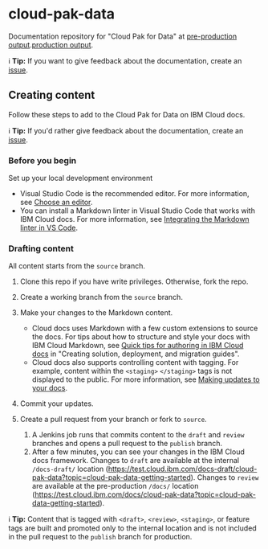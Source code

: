 # cloud-pak-data

Documentation repository for "Cloud Pak for Data" at <staging>[pre-production output](https://test.cloud.ibm.com/docs/cloud-pak-data).</staging><publish>[production output](https://cloud.ibm.com/docs/cloud-pak-data).

:information_source: **Tip:** If you want to give feedback about the documentation, create an [issue](https://github.ibm.com/cloud-docs/cloud-pak-data/issues).

</publish>

<staging>

## Creating content

Follow these steps to add to the Cloud Pak for Data on IBM Cloud docs.

:information_source: **Tip:** If you'd rather give feedback about the documentation, create an [issue](https://github.ibm.com/cloud-docs/cloud-pak-data/issues).

### Before you begin
Set up your local development environment

- Visual Studio Code is the recommended editor. For more information, see [Choose an editor](https://test.cloud.ibm.com/docs-internal/writing?topic=writing-setting-up-your-markdown-environment#choose-an-editor).
- You can install a Markdown linter in Visual Studio Code that works with IBM Cloud docs. For more information, see [Integrating the Markdown linter in VS Code](https://test.cloud.ibm.com/docs-internal/writing?topic=writing-markdown-linter-vscode).

### Drafting content

All content starts from the `source` branch.

1.  Clone this repo if you have write privileges. Otherwise, fork the repo.
1.  Create a working branch from the `source` branch.
1.  Make your changes to the Markdown content.

    - Cloud docs uses Markdown with a few custom extensions to source the docs. For tips about how to structure and style your docs with IBM Cloud Markdown, see [Quick tips for authoring in IBM Cloud docs](https://test.cloud.ibm.com/docs-internal/writing?topic=writing-solution-guides#solution-guides-include-quick-tips) in "Creating solution, deployment, and migration guides".
    - Cloud docs also supports controlling content with tagging. For example, content within the <code>&lt;staging&gt;</code>&nbsp;<code>&lt;/staging&gt;</code> tags is not displayed to the public. For more information, see [Making updates to your docs](https://test.cloud.ibm.com/docs-internal/writing?topic=writing-update-docs).

1.  Commit your updates.
1.  Create a pull request from your branch or fork to `source`.

    1.  A Jenkins job runs that commits content to the `draft` and `review` branches and opens a pull request to the `publish` branch.
    1.  After a few minutes, you can see your changes in the IBM Cloud docs framework. Changes to `draft` are available at the internal `/docs-draft/` location (https://test.cloud.ibm.com/docs-draft/cloud-pak-data?topic=cloud-pak-data-getting-started). Changes to `review` are available at the pre-production `/docs/` location (https://test.cloud.ibm.com/docs/cloud-pak-data?topic=cloud-pak-data-getting-started).

:information_source: **Tip:** Content that is tagged with <code>&lt;draft&gt;</code>, <code>&lt;review&gt;</code>, <code>&lt;staging&gt;</code>, or feature tags are built and promoted only to the internal location and is not included in the pull request to the `publish` branch for production.
